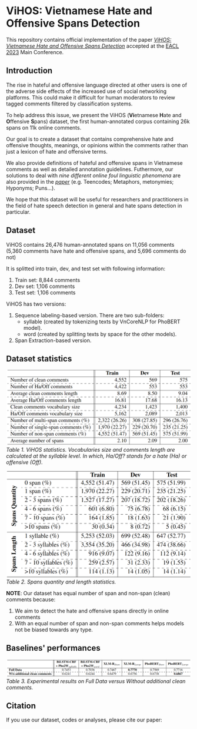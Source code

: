 # ViHOS: Vietnamese Hate and Offensive Spans Detection
This repository contains official implementation of the paper [*ViHOS: Vietnamese Hate and Offensive Spans Detection*]() accepted at the [EACL 2023](https://2023.eacl.org/) Main Conference.

## Introduction
The rise in hateful and offensive language directed at other users is one of the adverse side effects of the increased use of social networking platforms. This could make it difficult for human moderators to review tagged comments filtered by classification systems.

To help address this issue, we present the ViHOS (**Vi**etnamese **H**ate and **O**ffensive **S**pans) dataset, the first human-annotated corpus containing 26k spans on 11k online comments.

Our goal is to create a dataset that contains comprehensive hate and offensive thoughts, meanings, or opinions within the comments rather than just a lexicon of hate and offensive terms.

We also provide definitions of hateful and offensive spans in Vietnamese comments as well as detailed annotation guidelines. Futhermore, our solutions to deal with *nine different online foul linguistic phenomena* are also provided in the [*paper*]() (e.g. Teencodes; Metaphors, metonymies; Hyponyms; Puns...).

We hope that this dataset will be useful for researchers and practitioners in the field of hate speech detection in general and hate spans detection in particular.

## Dataset
ViHOS contains 26,476 human-annotated spans on 11,056 comments (5,360 comments have hate and offensive spans, and 5,696 comments do not)

It is splitted into train, dev, and test set with following information:
1. Train set: 8,844 comments
2. Dev set: 1,106 comments
3. Test set: 1,106 comments

ViHOS has two versions:
1. Sequence labeling-based version. There are two sub-folders: 
     * syllable (created by tokenizing texts by VnCoreNLP for PhoBERT model).
     * word (created by splitting texts by space for the other models).
2. Span Extraction-based version.

## Dataset statistics
![ViHOS statistics. Vocabularies size and comments length are calculated at the syllable level](images/vihos_stats.png)
*Table 1. ViHOS statistics. Vocabularies size and comments length are calculated at the syllable level. In which, Ha/Off? stands for a hate (Ha) or offensive (Off).*

![Spans statistics](images/spans_stats.png)
*Table 2. Spans quantity and length statistics.*

**NOTE**: Our dataset has equal number of span and non-span (clean) comments because:
1. We aim to detect the hate and offensive spans directly in online comments
2. With an equal number of span and non-span comments helps models not be biased towards any type.


## Baselines' performances
![Performance of the baselines](images/baselines_non_spans.png)
*Table 3. Experimental results on Full Data versus Without additional clean comments.*

## Citation
If you use our dataset, codes or analyses, please cite our paper:
```
```